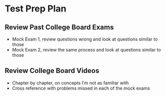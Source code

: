 # Test Prep Plan
## Review Past College Board Exams
* Mock Exam 1, review questions wrong and look at questions similar to those
* Mock Exam 2, review the same process and look at questions similar to those

## Review College Board Videos
* Chapter by chapter, on concepts I'm not as familiar with
* Cross reference with problems missed in each of the mock exams

